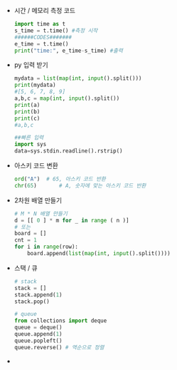 - 시간 / 메모리 측정 코드

  ~~~python
  import time as t
  s_time = t.time() #측정 시작
  ######CODES#######
  e_time = t.time()
  print("time:", e_time-s_time) #출력
  ~~~

- py 입력 받기

  ~~~python
  mydata = list(map(int, input().split()))
  print(mydata)
  #[5, 6, 7, 8, 9]
  a,b,c = map(int, input().split())
  print(a)
  print(b)
  print(c)
  #a,b,c
  
  ##빠른 입력
  import sys
  data=sys.stdin.readline().rstrip()
  ~~~

- 아스키 코드 변환

  ~~~python
  ord("A")	# 65, 아스키 코드 반환
  chr(65)		# A, 숫자에 맞는 아스키 코드 반환
  ~~~

- 2차원 배열 만들기

  ~~~python
  # M * N 배열 만들기
  d = [[ 0 ] * m for _ in range ( n )]
  # 또는
  board = []
  cnt = 1
  for i in range(row):
      board.append(list(map(int, input().split())))
  ~~~

- 스택 / 큐

  ~~~python
  # stack
  stack = []
  stack.append(1)
  stack.pop()
  
  # queue
  from collections import deque
  queue = deque()
  queue.append(1)
  queue.popleft()
  queue.reverse() # 역순으로 정렬
  ~~~

- 



